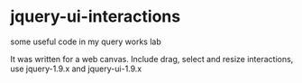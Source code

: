jquery-ui-interactions
======================

some useful code in my query works lab

It was written for a web canvas. Include drag, select and resize interactions, use jquery-1.9.x and jquery-ui-1.9.x
